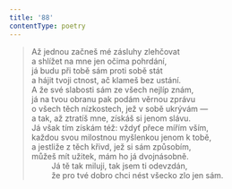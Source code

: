 ```yaml
---
title: '88'
contentType: poetry
---
```


<section>

> Až jednou začneš mé zásluhy zlehčovat  
> a shlížet na mne jen očima pohrdání,  
> já budu při tobě sám proti sobě stát  
> a hájit tvoji ctnost, ač klameš bez ustání.  
> A že své slabosti sám ze všech nejlíp znám,  
> já na tvou obranu pak podám věrnou zprávu  
> o všech těch nízkostech, jež v sobě ukrývám —  
> a tak, až ztratíš mne, získáš si jenom slávu.  
> Já však tím získám též: vždyť přece mířím vším,  
> každou svou milostnou myšlenkou jenom k tobě,  
> a jestliže z těch křivd, jež si sám způsobím,  
> můžeš mít užitek, mám ho já dvojnásobně.  
>          Já tě tak miluji, tak jsem ti odevzdán,  
>          že pro tvé dobro chci nést všecko zlo jen sám.

</section>
